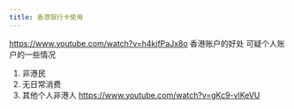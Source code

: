 ```yaml
---
title: 香港银行卡使用
---
```

https://www.youtube.com/watch?v=h4kjfPaJx8o 香港账户的好处
可疑个人账户的一些情况
1. 非港民
2. 无日常消费
3. 其他个人非港人
   https://www.youtube.com/watch?v=gKc9-vlKeVU
